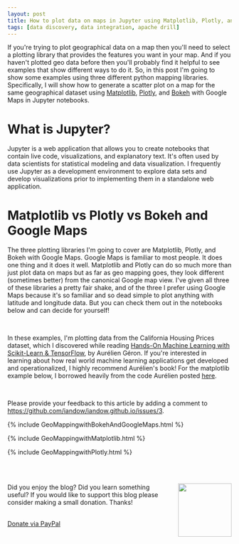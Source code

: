 ```yaml
---
layout: post
title: How to plot data on maps in Jupyter using Matplotlib, Plotly, and Bokeh
tags: [data discovery, data integration, apache drill]
---
```


If you're trying to plot geographical data on a map then you'll need to select a plotting library that provides the features you want in your map. And if you haven't plotted geo data before then you'll probably find it helpful to see examples that show different ways to do it. So, in this post I'm going to show some examples using three different python mapping libraries. Specifically, I will show how to generate a scatter plot on a map for the same geographical dataset using [Matplotlib](https://matplotlib.org/), [Plotly](https://plot.ly/), and [Bokeh](http://bokeh.pydata.org/en/latest/docs/user_guide/geo.html) with Google Maps in Jupyter notebooks.

# What is Jupyter?

Jupyter is a web application that allows you to create notebooks that contain live code, visualizations, and explanatory text. It's often used by data scientists for statistical modeling and data visualization. I frequently use Jupyter as a development environment to explore data sets and develop visualizations prior to implementing them in a standalone web application.

# Matplotlib vs Plotly vs Bokeh and Google Maps

The three plotting libraries I'm going to cover are Matplotlib, Plotly, and Bokeh with Google Maps. Google Maps is familiar to most people. It does one thing and it does it well. Matplotlib and Plotly can do so much more than just plot data on maps but as far as geo mapping goes, they look different (sometimes better) from the canonical Google map view. I've given all three of these libraries a pretty fair shake, and of the three I prefer using Google Maps because it's so familiar and so dead simple to plot anything with latitude and longitude data. But you can check them out in the notebooks below and can decide for yourself!

<br>
<p>In these examples, I'm plotting data from the California Housing Prices dataset, which I discovered while reading <a href="http://shop.oreilly.com/product/0636920052289.do">Hands-On Machine Learning with Scikit-Learn & TensorFlow</a>, by Aurélien Géron. If you're interested in learning about how real world machine learning applications get developed and operationalized, I highly recommend Aurélien's book! For the matplotlib example below, I borrowed heavily from the code Aurélien posted <a href=https://github.com/ageron/handson-ml/blob/master/02_end_to_end_machine_learning_project.ipynb>here</a>.</p>

<br>
<p>Please provide your feedback to this article by adding a comment to <a href="https://github.com/iandow/iandow.github.io/issues/3">https://github.com/iandow/iandow.github.io/issues/3</a>.</p>

{% include GeoMappingwithBokehAndGoogleMaps.html %}

{% include GeoMappingwithMatplotlib.html %}

{% include GeoMappingwithPlotly.html %}


<br><br>
<div class="main-explain-area padding-override jumbotron">
  <img src="http://iandow.github.io/img/paypal.png" width="120" style="margin-left: 15px" align="right">
  <p class="margin-override font-override">
  	Did you enjoy the blog? Did you learn something useful? If you would like to support this blog please consider making a small donation. Thanks!</p>
  <br>
  <div id="paypalbtn">
    <a class="btn btn-primary btn" href="https://www.paypal.me/iandownard/3.5">Donate via PayPal</a>
  </div>
</div>